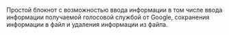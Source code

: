  Простой блокнот с  возможностью ввода информации  в том числе  ввода информации получаемой голосовой службой от Google, сохранения информации в файл и удаления информации из файла.
 
 

